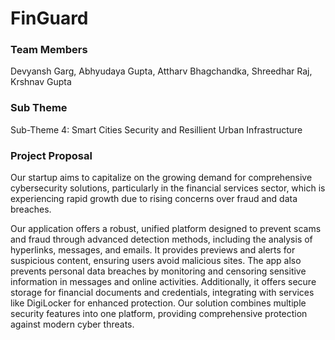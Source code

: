 # FinGuard

### Team Members 
Devyansh Garg, Abhyudaya Gupta, Attharv Bhagchandka, Shreedhar Raj, Krshnav Gupta

### Sub Theme
Sub-Theme 4: Smart Cities Security and Resillient Urban Infrastructure

### Project Proposal
Our startup aims to capitalize on the growing demand for comprehensive cybersecurity solutions, particularly in the financial services sector, which is experiencing rapid growth due to rising concerns over fraud and data breaches.

Our application offers a robust, unified platform designed to prevent scams and fraud through advanced detection methods, including the analysis of hyperlinks, messages, and emails. It provides previews and alerts for suspicious content, ensuring users avoid malicious sites. The app also prevents personal data breaches by monitoring and censoring sensitive information in messages and online activities. Additionally, it offers secure storage for financial documents and credentials, integrating with services like DigiLocker for enhanced protection. Our solution combines multiple security features into one platform, providing comprehensive protection against modern cyber threats.
